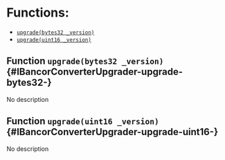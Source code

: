

# Functions:
- [`upgrade(bytes32 _version)`](#IBancorConverterUpgrader-upgrade-bytes32-)
- [`upgrade(uint16 _version)`](#IBancorConverterUpgrader-upgrade-uint16-)


## Function `upgrade(bytes32 _version)` {#IBancorConverterUpgrader-upgrade-bytes32-}
No description
## Function `upgrade(uint16 _version)` {#IBancorConverterUpgrader-upgrade-uint16-}
No description


